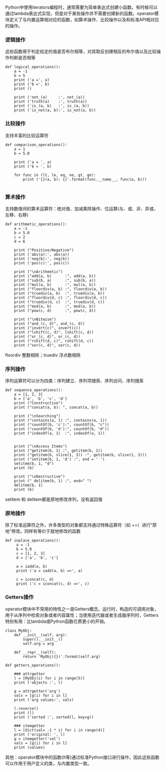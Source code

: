 Python中使用iterators编程时，通常需要为简单表达式创建小函数。有时候可以通过lambda表达式实现，但是对于某些操作并不需要创建新的函数。operator模块定义了与内置运算相对应的函数，如算术操作、比较操作以及和标准API相对应的操作。

### 逻辑操作
这些函数用于判定给定的值是否布尔相等，对其取反创建相反的布尔值以及比较操作判断是否相等

```
def logical_operations():
    a = -1
    b = 5
    print ('a =', a)
    print ('b =', b)
    print ()

    print ('not_(a)     :', not_(a))
    print ('truth(a)    :', truth(a))
    print ('is_(a, b)   :', is_(a, b))
    print ('is_not(a, b):', is_not(a, b))   
```

### 比较操作
支持丰富的比较运算符

```
def comparison_operations():
    a = 1
    b = 5.0

    print ('a = ', a)
    print ('b = ', b)

    for func in (lt, le, eq, ne, gt, ge):
        print ('{}(a, b): {}'.format(func.__name__, func(a, b)))
        
```

### 算术操作
支持数值间的算术运算符：绝对值、加减乘除操作、位运算(与、或、非、异或、左移、右移)

```
def arithmetic_operations():
    a = -1
    b = 5.0
    c = 2
    d = 6

    print ("Positive/Negative")
    print ('abs(a):', abs(a))
    print ('neg(b):', neg(b))
    print ('pos(c):', pos(c))

    print ("\nArithmetic")
    print ("add(a, b)      :", add(a, b))
    print ("sub(b, a)      :", sub(b, a))
    print ("mul(a, b)      :", mul(a, b))
    print ("floordiv(a, b) :", floordiv(a, b))
    print ("truediv(a, b)  :", truediv(a, b))
    print ("floordiv(d, c) :", floordiv(d, c))
    print ("truediv(d, c)  :", truediv(d, c))
    print ("mod(a, b)      :", mod(a, b))
    print ("pow(c, d)      :", pow(c, d))

    print ("\nBitwise")
    print ("and_(c, d)", and_(c, d))
    print ("invert(c)", invert(c))
    print ("lshift(c, d)", lshift(c, d))
    print ("or_(c, d)", or_(c, d))
    print ("rshift(d, c)", rshift(d, c))
    print ("xor(c, d)", xor(c, d))
```
floordiv 整数相除；truediv 浮点数相除

### 序列操作

序列运算符可以分为四类：序列建立、序列项搜索、序列访问、序列搜索

```
def sequence_operations():
    a = [1, 2, 3]
    b = ['a', 'b', 'c', 'd']
    print ("Constructive")
    print ("concat(a, b): ", concat(a, b))

    print ("\nSearching")
    print ("contains(a, 1) :", contains(a, 1))
    print ("countOf(b, 'c'):", countOf(b, "c"))
    print ("countOf(b, 'd'):", countOf(b, "d"))
    print ("indexOf(a, 1)  :", indexOf(a, 1))


    print ("\nAccess Items")
    print ("getitem(b, 1) :", getitem(b, 1))
    print ("getitem(b, slice(1, 3)) :", getitem(b, slice(1, 3)))
    print ("setitem(b, 1, 'd') :", end = ' ')
    setitem(b, 1, "d")
    print (b)

    print ("\nDestructive")
    print (" delitem(b, 1) :", end=" ")
    delitem(b, 1)
    print (b)
```
setitem 和 delitem都是原地修改序列，没有返回值

### 原地操作

除了标准运算符之外，许多类型的对象都支持通过特殊运算符（如 +=）进行“原地”修改。同样有等价于就地修改的函数

```
def inplace_operations():
     a = -1
     b = 5.0
     c = [1, 2, 3]
     d = ['a', 'b', 'c']

     a = iadd(a, b)
     print ('a = iadd(a, b) =>', a)

     c = iconcat(c, d)
     print ('c = iconcat(c, d) =>', c)
```

### Getters操作
operator模块中不常用的特性之一是Getters概念。运行时，构造的可调用对象，用于从序列中检索对象或者内容属性；当使用迭代器或者生成器序列时，Getters特别有用：比lambda或Python函数花费更小的开销。

```
class MyObj:
    def __init__(self, arg):
        super().__init__()
        self.arg = arg

    def __repr__(self):
        return 'MyObj({})'.format(self.arg)

def getters_operations():

    ### attrgetter
    l = [MyObj(i) for i in range(5)]
    print ('objects :', l)

    g = attrgetter('arg')
    vals = [g(i) for i in l]
    print ('arg values:', vals)

    l.reverse()
    print (l)
    print ('sorted :', sorted(l, key=g))

    ### itemgetter
    l = [dict(val= -1 * i) for i in range(4)]
    print ('original: ', l)
    g = itemgetter('val')
    vals = [g(i) for i in l]
    print (values)

```

其他：operator模块中的函数(lt等)通过标准Python接口进行操作，因此这些函数可以作用于用户定义的类，与内置类型一致。



